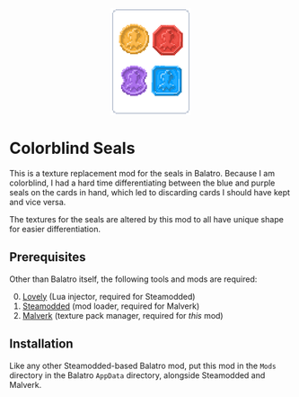 <p align="center">
  <img src="readme-logo.png">
</p>

# Colorblind Seals

This is a texture replacement mod for the seals in Balatro. Because I am
colorblind, I had a hard time differentiating between the blue and purple seals
on the cards in hand, which led to discarding cards I should have kept and vice
versa.

The textures for the seals are altered by this mod to all have unique shape for
easier differentiation.


## Prerequisites
Other than Balatro itself, the following tools and mods are required:

0. [Lovely](https://github.com/ethangreen-dev/lovely-injector) (Lua injector, required for Steamodded)
1. [Steamodded](https://github.com/Steamopollys/Steamodded) (mod loader, required for Malverk)
2. [Malverk](https://github.com/Eremel/Malverk) (texture pack manager, required for _this_ mod)

## Installation
Like any other Steamodded-based Balatro mod, put this mod in the `Mods`
directory in the Balatro `AppData` directory, alongside Steamodded and Malverk.